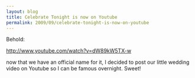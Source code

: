 ```yaml
---
layout: blog
title: Celebrate Tonight is now on Youtube
permalink: 2009/09/celebrate-tonight-is-now-on-youtube
---
```


<p>Behold:</p>
<p><a href="http://www.youtube.com/watch?v=dW89kW5TX-w" title="http://www.youtube.com/watch?v=dW89kW5TX-w">http://www.youtube.com/watch?v=dW89kW5TX-w</a></p>
<p>now that we have an official name for it, I decided to post our little wedding video on Youtube so I can be famous overnight. Sweet!</p>
<object width="425" height="344"><param name="movie" value="http://www.youtube.com/v/dW89kW5TX-w&hl=en&fs=1&" /><param name="allowFullScreen" value="true" /><param name="allowscriptaccess" value="always" /><embed src="http://www.youtube.com/v/dW89kW5TX-w&hl=en&fs=1&" type="application/x-shockwave-flash" allowscriptaccess="always" allowfullscreen="true" width="425" height="344"></embed></object>
